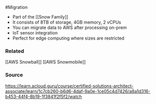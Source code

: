 #Migration
* Part of the [[Snow Family]]
* It consists of 8TB of storage, 4GB memory, 2 vCPUs
* You can migrate data to AWS after processing on-prem
* IoT sensor integration
* Perfect for edge computing where sizes are restricted

### Related
[[AWS Snowball]]
[[AWS Snowmobile]]
### Source
https://learn.acloud.guru/course/certified-solutions-architect-associate/learn/1c7cb260-b6d6-4daf-9a0e-1ce05c4d7426/a8a1d316-b453-44f4-8b19-1f3841f2f5f2/watch